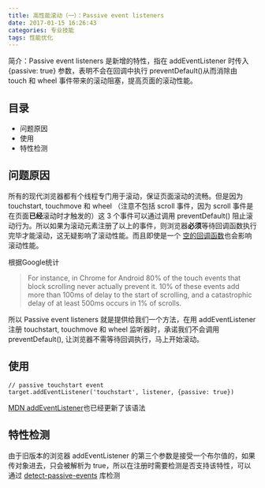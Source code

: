 ```yaml
---
title: 高性能滚动（一）：Passive event listeners
date: 2017-01-15 16:26:43
categories: 专业技能
tags: 性能优化
---
```


简介：Passive event listeners 是新增的特性，指在 addEventListener 时传入{passive: true} 参数，表明不会在回调中执行 preventDefault()从而消除由 touch 和 wheel 事件带来的滚动阻塞，提高页面的滚动性能。

<!-- more-->
## 目录
* 问题原因
* 使用
* 特性检测

## 问题原因
所有的现代浏览器都有个线程专门用于滚动，保证页面滚动的流畅。但是因为 touchstart, touchmove 和 wheel （注意不包括 scroll 事件，因为 scroll 事件是在页面**已经**滚动时才触发的）这 3 个事件可以通过调用 preventDefault() 阻止滚动行为。所以如果为滚动元素注册了以上的事件，则浏览器**必须**等待回调函数执行完毕才能滚动，这无疑影响了滚动性能。而且即使是一个 [空的回调函数](http://rbyers.github.io/janky-touch-scroll.html)也会影响滚动性能。

根据Google统计
> For instance, in Chrome for Android 80% of the touch events that block scrolling never actually prevent it. 10% of these events add more than 100ms of delay to the start of scrolling, and a catastrophic delay of at least 500ms occurs in 1% of scrolls.  

所以 Passive event listeners 就是提供给我们一个方法，在用 addEventListener 注册 touchstart, touchmove 和 wheel 监听器时，承诺我们不会调用 preventDefault(), 让浏览器不需等待回调执行，马上开始滚动。

## 使用
```javasript
// passive touchstart event
target.addEventListener('touchstart', listener, {passive: true})
```
[MDN addEventListener](https://developer.mozilla.org/en-US/docs/Web/API/EventTarget/addEventListener)也已经更新了该语法

## 特性检测
由于旧版本的浏览器 addEventListener 的第三个参数是接受一个布尔值的，如果传对象进去，只会被解析为 true，所以在注册时需要检测是否支持该特性，可以通过 [detect-passive-events](https://github.com/rafrex/detect-passive-events) 库检测

